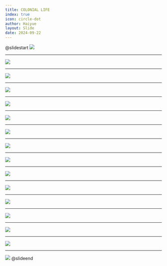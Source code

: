 ```yaml
---
title: COLONIAL LIFE
index: true
icon: circle-dot
author: Haiyue
layout: Slide
date: 2024-09-22
---
```

 
@slidestart
![](https://raw.githubusercontent.com/yclord/reading/refs/heads/master/english/Level-L/COLONIAL%20LIFE/001.webp)

---

![](https://raw.githubusercontent.com/yclord/reading/refs/heads/master/english/Level-L/COLONIAL%20LIFE/002.webp)

---

![](https://raw.githubusercontent.com/yclord/reading/refs/heads/master/english/Level-L/COLONIAL%20LIFE/003.webp)

---

![](https://raw.githubusercontent.com/yclord/reading/refs/heads/master/english/Level-L/COLONIAL%20LIFE/004.webp)

---

![](https://raw.githubusercontent.com/yclord/reading/refs/heads/master/english/Level-L/COLONIAL%20LIFE/005.webp)

---

![](https://raw.githubusercontent.com/yclord/reading/refs/heads/master/english/Level-L/COLONIAL%20LIFE/006.webp)

---

![](https://raw.githubusercontent.com/yclord/reading/refs/heads/master/english/Level-L/COLONIAL%20LIFE/007.webp)

---

![](https://raw.githubusercontent.com/yclord/reading/refs/heads/master/english/Level-L/COLONIAL%20LIFE/008.webp)

---

![](https://raw.githubusercontent.com/yclord/reading/refs/heads/master/english/Level-L/COLONIAL%20LIFE/009.webp)

---

![](https://raw.githubusercontent.com/yclord/reading/refs/heads/master/english/Level-L/COLONIAL%20LIFE/010.webp)

---

![](https://raw.githubusercontent.com/yclord/reading/refs/heads/master/english/Level-L/COLONIAL%20LIFE/011.webp)

---

![](https://raw.githubusercontent.com/yclord/reading/refs/heads/master/english/Level-L/COLONIAL%20LIFE/012.webp)

---

![](https://raw.githubusercontent.com/yclord/reading/refs/heads/master/english/Level-L/COLONIAL%20LIFE/013.webp)

---

![](https://raw.githubusercontent.com/yclord/reading/refs/heads/master/english/Level-L/COLONIAL%20LIFE/014.webp)

---

![](https://raw.githubusercontent.com/yclord/reading/refs/heads/master/english/Level-L/COLONIAL%20LIFE/015.webp)

---

![](https://raw.githubusercontent.com/yclord/reading/refs/heads/master/english/Level-L/COLONIAL%20LIFE/016.webp)
@slideend